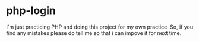 # php-login
I'm just practicing PHP and doing this project for my own practice.
So, if you find any mistakes please do tell me so that i can impove it for next time.
